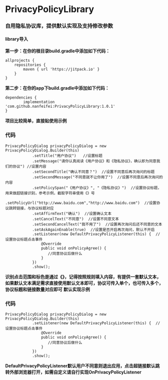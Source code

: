# PrivacyPolicyLibrary
### 自用隐私协议库，提供默认实现及支持修改参数
#### library导入 ####
**第一步：在你的根目录build.gradle中添加如下代码：**

	allprojects {
		repositories {
			maven { url 'https://jitpack.io' }
		}
	}
**第二步：在你的app下build.gradle中添加如下代码：**

	dependencies {
	        implementation 'com.github.nanfeifei:PrivacyPolicyLibrary:1.0.1'
	}

**项目比较简单，直接贴使用示例**

### 代码

    PrivacyPolicyDialog privacyPolicyDialog = new PrivacyPolicyDialog.Builder(this)
                .setTitle("用户协议")   //设置标题
                .setMessage("请你认真阅读《用户协议》和《隐私协议》，确认即为同意我们的协议") //设置内容
                .setSecondTitle("确认不同意？")  //设置不同意后再次询问的标题
                .setSecondMessage("不同意就不让你用了")  //设置不同意后再次询问的内容
                .setPolicySpan("《用户协议》", "《隐私协议》")  //设置协议标题，用来做超链接识别，参考示例，截取字符串使用《》号
                .setPolicyUrl("http://www.baidu.com","http://www.baidu.com")  //设置协议跳转链接，与协议标题对应
                .setAffirmText("确认")  //设置确认文本
                .setCancelText("不同意")  //设置不同意文本
                .setSecondCancelText("我不用了")  //设置再次询问后还不同意的文本
                .setAskAgainEnable(true)  //设置是否开启再次询问，默认不开启
                .setListener(new DefaultPrivacyPolicyListener(this) {  //设置协议标题点击事件
                    @Override
                    public void onPolicyAgree() {
                       //同意协议后做什么
                    }
                })
                .show();

**识别点击范围和标色是通过《》，记得按照规则填入内容，有提供一套默认文本，如果默认文本满足需求直接使用默认文本即可，协议可传入单个，也可传入多个，协议标题和链接数量对应即可**
**默认实现示例**
### 代码
    PrivacyPolicyDialog privacyPolicyDialog = new PrivacyPolicyDialog.Builder(this)
                .setListener(new DefaultPrivacyPolicyListener(this) {  //设置协议标题点击事件
                    @Override
                    public void onPolicyAgree() { 
                       //同意协议后做什么
                    }
                })
                .show();

**DefaultPrivacyPolicyListener默认用户不同意则退出应用，点击超链接默认跳转外部浏览器打开，如需自定义请自行实现OnPrivacyPolicyListener**  

